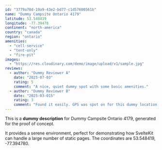 ```yaml
---
id: "3779a78d-19a9-43e2-bd77-c1d57600561b"
name: "Dummy Campsite Ontario 4179"
latitude: 53.548419
longitude: -77.39478
continent: "north-america"
country: "canada"
region: "ontario"
amenities:
  - "cell-service"
  - "tent-only"
  - "fire-pit"
images:
  - "https://res.cloudinary.com/demo/image/upload/v1/sample.jpg"
reviews:
  - author: "Dummy Reviewer A"
    date: "2025-07-03"
    rating: 5
    comment: "A nice, quiet dummy spot with some basic amenities."
  - author: "Dummy Reviewer B"
    date: "2025-03-015"
    rating: 3
    comment: "Found it easily. GPS was spot on for this dummy location."
---
```


This is a **dummy description** for Dummy Campsite Ontario 4179, generated for the proof of concept.

It provides a serene environment, perfect for demonstrating how SvelteKit can handle a large number of static pages. The coordinates are 53.548419, -77.394780.
